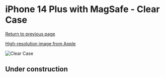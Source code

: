 # iPhone 14 Plus  with MagSafe - Clear Case

[Return to previous page](/iphone_14)

[High-resolution image from Apple](https://store.storeimages.cdn-apple.com/8756/as-images.apple.com/is/MPU43?wid=4500&hei=4500&fmt=png)

<div style="width: 500px"><img src="/everyphone/MPU43.png" alt="Clear Case"></div>

## Under construction
